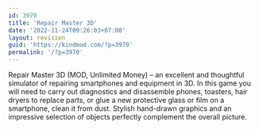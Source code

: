 ```yaml
---
id: 3970
title: 'Repair Master 3D'
date: '2022-11-24T09:26:03+07:00'
layout: revision
guid: 'https://kindmod.com/?p=3970'
permalink: '/?p=3970'
---
```


Repair Master 3D (MOD, Unlimited Money) – an excellent and thoughtful simulator of repairing smartphones and equipment in 3D. In this game you will need to carry out diagnostics and disassemble phones, toasters, hair dryers to replace parts, or glue a new protective glass or film on a smartphone, clean it from dust. Stylish hand-drawn graphics and an impressive selection of objects perfectly complement the overall picture.